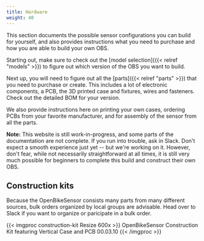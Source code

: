 ```yaml
---
title: Hardware
weight: 40
---
```


This section documents the possible sensor configurations you can build for
yourself, and also provides instructions what you need to purchase and how you
are able to build your own OBS.

Starting out, make sure to check out the [model selection]({{< relref "models" >}}) to figure
out which version of the OBS you want to build.

Next up, you will need to figure out all the [parts]({{< relref "parts" >}}) that you need to
purchase or create. This includes a lot of electronic components, a PCB, the 3D
printed case and fixtures, wires and fasteners. Check out the detailed BOM for
your version.

We also provide instructions here on printing your own cases, ordering PCBs
from your favorite manufacturer, and for assembly of the sensor from all the
parts.

**Note:** This website is still work-in-progress, and some parts of the
documentation are not complete. If you run into trouble, ask in Slack. Don't
expect a smooth experience just yet -- but we're working on it. However, don't
fear, while not necessarily straightforward at all times, it is still very much
possible for beginners to complete this build and construct their own OBS. 

## Construction kits

Because the OpenBikeSensor consists many parts from many different sources,
bulk orders organized by local groups are advisable. Head over to Slack if you
want to organize or paricipate in a bulk order.

{{< imgproc construction-kit Resize 600x >}}
OpenBikeSensor Construction Kit featuring Vertical Case and PCB 00.03.10
{{< /imgproc >}}

